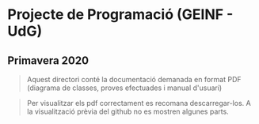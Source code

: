 # Projecte de Programació (GEINF - UdG)

## Primavera 2020

> Aquest directori conté la documentació demanada en format PDF (diagrama de classes, proves efectuades i manual d'usuari)

> Per visualitzar els pdf correctament es recomana descarregar-los. A la visualització prèvia del github no es mostren algunes parts. 
